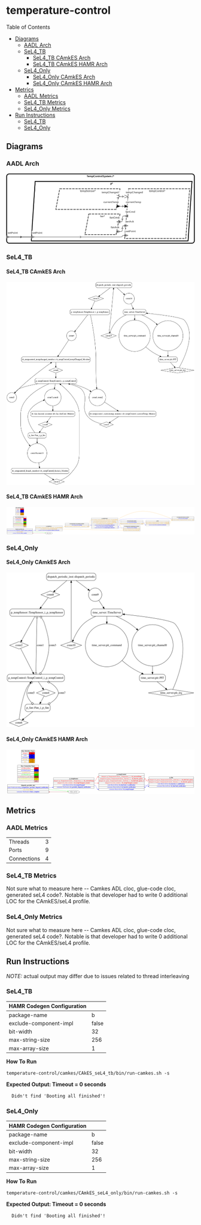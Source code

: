 # temperature-control

 Table of Contents
  * [Diagrams](#diagrams)
    * [AADL Arch](#aadl-arch)
    * [SeL4_TB](#sel4_tb)
      * [SeL4_TB CAmkES Arch](#sel4_tb-camkes-arch)
      * [SeL4_TB CAmkES HAMR Arch](#sel4_tb-camkes-hamr-arch)
    * [SeL4_Only](#sel4_only)
      * [SeL4_Only CAmkES Arch](#sel4_only-camkes-arch)
      * [SeL4_Only CAmkES HAMR Arch](#sel4_only-camkes-hamr-arch)
  * [Metrics](#metrics)
    * [AADL Metrics](#aadl-metrics)
    * [SeL4_TB Metrics](#sel4_tb-metrics)
    * [SeL4_Only Metrics](#sel4_only-metrics)
  * [Run Instructions](#run-instructions)
    * [SeL4_TB](#sel4_tb)
    * [SeL4_Only](#sel4_only)

## Diagrams
### AADL Arch
![AADL Arch](aadl/diagrams/aadl-arch.png)

### SeL4_TB
#### SeL4_TB CAmkES Arch
![SeL4_TB CAmkES Arch](aadl/diagrams/CAmkES-arch-SeL4_TB.svg)

#### SeL4_TB CAmkES HAMR Arch
![SeL4_TB CAmkES HAMR Arch](aadl/diagrams/CAmkES-HAMR-arch-SeL4_TB.svg)

### SeL4_Only
#### SeL4_Only CAmkES Arch
![SeL4_Only CAmkES Arch](aadl/diagrams/CAmkES-arch-SeL4_Only.svg)

#### SeL4_Only CAmkES HAMR Arch
![SeL4_Only CAmkES HAMR Arch](aadl/diagrams/CAmkES-HAMR-arch-SeL4_Only.svg)

## Metrics
### AADL Metrics
| | |
|--|--|
|Threads|3|
|Ports|9|
|Connections|4|

### SeL4_TB Metrics
Not sure what to measure here -- Camkes ADL cloc, glue-code cloc, generated seL4 code?.  Notable is that developer had to write 0 additional LOC for the CAmkES/seL4 profile.

### SeL4_Only Metrics
Not sure what to measure here -- Camkes ADL cloc, glue-code cloc, generated seL4 code?.  Notable is that developer had to write 0 additional LOC for the CAmkES/seL4 profile.

## Run Instructions
*NOTE:* actual output may differ due to issues related to thread interleaving
### SeL4_TB

  |HAMR Codegen Configuration| |
  |--|--|
  | package-name | b |
  | exclude-component-impl | false |
  | bit-width | 32 |
  | max-string-size | 256 |
  | max-array-size | 1 |


  **How To Run**
  ```
  temperature-control/camkes/CAkES_seL4_tb/bin/run-camkes.sh -s
  ```
  **Expected Output: Timeout = 0 seconds**
  ```
    Didn't find 'Booting all finished'!
  ```

### SeL4_Only

  |HAMR Codegen Configuration| |
  |--|--|
  | package-name | b |
  | exclude-component-impl | false |
  | bit-width | 32 |
  | max-string-size | 256 |
  | max-array-size | 1 |


  **How To Run**
  ```
  temperature-control/camkes/CAmkES_seL4_only/bin/run-camkes.sh -s
  ```
  **Expected Output: Timeout = 0 seconds**
  ```
    Didn't find 'Booting all finished'!
  ```